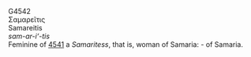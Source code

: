 <body>
  <p>G4542<br>  Σαμαρεῖτις  <br> Samareitis  <br><i>sam-ar-i‘-tis </i><br>Feminine of <a href="g4541.htm">4541</a>  a <i>Samaritess</i>, that is, woman of Samaria: - of Samaria.<br></p>
 </body>
